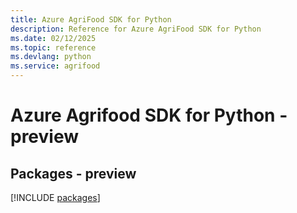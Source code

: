 ```yaml
---
title: Azure AgriFood SDK for Python
description: Reference for Azure AgriFood SDK for Python
ms.date: 02/12/2025
ms.topic: reference
ms.devlang: python
ms.service: agrifood
---
```

# Azure Agrifood SDK for Python - preview
## Packages - preview
[!INCLUDE [packages](agrifood-index.md)]